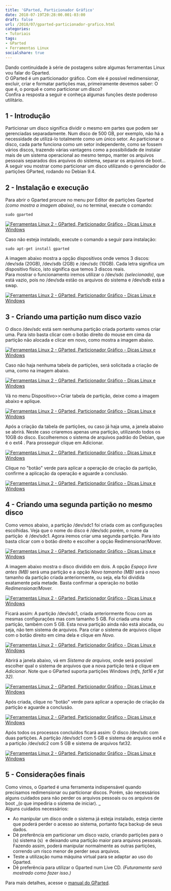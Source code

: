 ```yaml
---
title: 'GParted, Particionador Gráfico'
date: 2018-07-19T20:28:00.001-03:00
draft: false
url: /2018/07/gparted-particionador-grafico.html
categories:
- Tutoriais
tags: 
- GParted
- Ferramentas Linux
socialshare: true
---
```


Dando continuidade à série de postagens sobre algumas ferramentas Linux vou falar do Gparted.  
O GParted é um particionador gráfico. Com ele é possível redimensionar, excluir, criar e formatar partições mas, primeiramente devemos saber: O que é, o porquê e como particionar um disco?  
Confira a resposta a seguir e conheça algumas funções deste poderoso utilitário.

<!--more-->

## 1 - Introdução

Particionar um disco significa dividir o mesmo em partes que podem ser gerenciadas separadamente. Num disco de 500 GB, por exemplo, não há a necessidade de utilizá-lo totalmente como um único setor. Ao particionar o disco, cada parte funciona como um setor independente, como se fossem vários discos, trazendo várias vantagens como a possibilidade de instalar mais de um sistema operacional ao mesmo tempo, manter os arquivos pessoais separados dos arquivos do sistema, separar os arquivos de boot...  
A seguir vou mostrar como particionar um disco utilizando o gerenciador de partições GParted, rodando no Debian 9.4.

  

## 2 - Instalação e execução

Para abrir o Gparted procure no menu por Editor de partições Gparted _(como mostra a imagem abaixo)_, ou no terminal, execute o comando:  
  

`sudo gparted`

  

[![Ferramentas Linux 2 - GParted, Particionador Gráfico - Dicas Linux e Windows](https://1.bp.blogspot.com/-xYynfo_WItM/W1DyBiASAaI/AAAAAAAAImc/Fe5XCPNweSg14j0bRsaYmWz7RH3LT7QUgCLcBGAs/s640/01.png "Ferramentas Linux 2 - GParted, Particionador Gráfico - Dicas Linux e Windows")](https://1.bp.blogspot.com/-xYynfo_WItM/W1DyBiASAaI/AAAAAAAAImc/Fe5XCPNweSg14j0bRsaYmWz7RH3LT7QUgCLcBGAs/s1600/01.png)

  

Caso não esteja instalado, execute o comando a seguir para instalação:  
  

`sudo apt-get install gparted`

  

A imagem abaixo mostra a opção dispositivos onde vemos 3 discos: /dev/sda (20GB), /dev/sdb (2GB) e /dev/sdc (10GB). Cada letra significa um dispositivo físico, isto significa que temos 3 discos reais.  
Para mostrar o funcionamento iremos utilizar o /dev/sdc _(selecionado)_, que está vazio, pois no /dev/sda estão os arquivos do sistema e /dev/sdb está a swap.

  

[![Ferramentas Linux 2 - GParted, Particionador Gráfico - Dicas Linux e Windows](https://4.bp.blogspot.com/-mYSJY9A5DlI/W1D8YrEbxsI/AAAAAAAAImo/852g8FAINdYFfMkhWmSZEQk6822P0JdyACLcBGAs/s640/02.png "Ferramentas Linux 2 - GParted, Particionador Gráfico - Dicas Linux e Windows")](https://4.bp.blogspot.com/-mYSJY9A5DlI/W1D8YrEbxsI/AAAAAAAAImo/852g8FAINdYFfMkhWmSZEQk6822P0JdyACLcBGAs/s1600/02.png)

  

## 3 - Criando uma partição num disco vazio

O disco /dev/sdc está sem nenhuma partição criada portanto vamos criar uma. Para isto basta clicar com o botão direito do mouse em cima da partição não alocada e clicar em novo, como mostra a imagem abaixo.

  

[![Ferramentas Linux 2 - GParted, Particionador Gráfico - Dicas Linux e Windows](https://4.bp.blogspot.com/-ZR3sgIhR3j0/W1EOjTBOr6I/AAAAAAAAIm0/lnxglEM0jY4ZoHabC-Pb3RJPTmbqM-TXgCLcBGAs/s640/03.png "Ferramentas Linux 2 - GParted, Particionador Gráfico - Dicas Linux e Windows")](https://4.bp.blogspot.com/-ZR3sgIhR3j0/W1EOjTBOr6I/AAAAAAAAIm0/lnxglEM0jY4ZoHabC-Pb3RJPTmbqM-TXgCLcBGAs/s1600/03.png)

  

Caso não haja nenhuma tabela de partições, será solicitada a criação de uma, como na imagem abaixo.

  

[![Ferramentas Linux 2 - GParted, Particionador Gráfico - Dicas Linux e Windows](https://2.bp.blogspot.com/-XOD72eZol7Y/W1EQkpxOBOI/AAAAAAAAInA/5vPH4LUf0msP87JKh5snWD_alM3xBmoIgCLcBGAs/s640/14.png "Ferramentas Linux 2 - GParted, Particionador Gráfico - Dicas Linux e Windows")](https://2.bp.blogspot.com/-XOD72eZol7Y/W1EQkpxOBOI/AAAAAAAAInA/5vPH4LUf0msP87JKh5snWD_alM3xBmoIgCLcBGAs/s1600/14.png)

  

Vá no menu Dispositivo>>Criar tabela de partição, deixe como a imagem abaixo e aplique.

  

[![Ferramentas Linux 2 - GParted, Particionador Gráfico - Dicas Linux e Windows](https://2.bp.blogspot.com/-rNHVmLeHvXw/W1EQ0gfXS9I/AAAAAAAAInI/XXgETUVWfdoqkP7BRxxDxG7xJHZ_RxdwgCLcBGAs/s640/15.png "Ferramentas Linux 2 - GParted, Particionador Gráfico - Dicas Linux e Windows")](https://2.bp.blogspot.com/-rNHVmLeHvXw/W1EQ0gfXS9I/AAAAAAAAInI/XXgETUVWfdoqkP7BRxxDxG7xJHZ_RxdwgCLcBGAs/s1600/15.png)

  

Após a criação da tabela de partições, ou caso já haja uma, a janela abaixo se abrirá. Neste caso criaremos apenas uma partição, utilizando todos os 10GB do disco. Escolheremos o sistema de arquivos padrão do Debian, que é o ext4 . Para prosseguir clique em Adicionar.

  

[![Ferramentas Linux 2 - GParted, Particionador Gráfico - Dicas Linux e Windows](https://4.bp.blogspot.com/-d_i0nI__2zQ/W05qP7zu-9I/AAAAAAAAIlc/EiBDm41k_SEIdZcrHL0WImOuqtDNuX5kACLcBGAs/s640/04.png "Ferramentas Linux 2 - GParted, Particionador Gráfico - Dicas Linux e Windows")](https://4.bp.blogspot.com/-d_i0nI__2zQ/W05qP7zu-9I/AAAAAAAAIlc/EiBDm41k_SEIdZcrHL0WImOuqtDNuX5kACLcBGAs/s1600/04.png)

  

Clique no "botão" verde para aplicar a operação de criação da partição, confirme a aplicação da operação e aguarde a conclusão.

  

[![Ferramentas Linux 2 - GParted, Particionador Gráfico - Dicas Linux e Windows](https://2.bp.blogspot.com/-J3O_rXbEvYk/W1EalRw9VxI/AAAAAAAAIoM/KQ3gGwnBiwQ8ELcX3N-ZWVjUJB8lG91zwCLcBGAs/s640/05.png "Ferramentas Linux 2 - GParted, Particionador Gráfico - Dicas Linux e Windows")](https://2.bp.blogspot.com/-J3O_rXbEvYk/W1EalRw9VxI/AAAAAAAAIoM/KQ3gGwnBiwQ8ELcX3N-ZWVjUJB8lG91zwCLcBGAs/s1600/05.png)

  

## 4 - Criando uma segunda partição no mesmo disco

Como vemos abaixo, a partição /dev/sdc1 foi criada com as configurações escolhidas. Veja que o nome do disco é /dev/sdc porém, o nome da partição  é /dev/sdc1. Agora iremos criar uma segunda partição. Para isto basta clicar com o botão direito e escolher a opção Redimensionar/Mover.

  

[![Ferramentas Linux 2 - GParted, Particionador Gráfico - Dicas Linux e Windows](https://2.bp.blogspot.com/-wbehzK65tW0/W05qQ6_3aqI/AAAAAAAAIls/-JQAfExRFrQ-5WpHpe2OzS2xFkonh3bigCLcBGAs/s640/08.png "Ferramentas Linux 2 - GParted, Particionador Gráfico - Dicas Linux e Windows")](https://2.bp.blogspot.com/-wbehzK65tW0/W05qQ6_3aqI/AAAAAAAAIls/-JQAfExRFrQ-5WpHpe2OzS2xFkonh3bigCLcBGAs/s1600/08.png)

  

A imagem abaixo mostra o disco dividido em dois. A opção _Espaço livre antes (MB)_ será uma partição e a opção _Novo tamanho (MB)_ será o novo tamanho da partição criada anteriormente, ou seja, ela foi dividida exatamente pela metade.  Basta confirmar a operação no botão _Redimensionar/Mover._

  

[![Ferramentas Linux 2 - GParted, Particionador Gráfico - Dicas Linux e Windows](https://3.bp.blogspot.com/-BMyCPZ_fhno/W05qReNKEjI/AAAAAAAAIl0/HErQb61fvHgIqxxugZO_4TpgredEXV-0ACLcBGAs/s640/10.png "Ferramentas Linux 2 - GParted, Particionador Gráfico - Dicas Linux e Windows")](https://3.bp.blogspot.com/-BMyCPZ_fhno/W05qReNKEjI/AAAAAAAAIl0/HErQb61fvHgIqxxugZO_4TpgredEXV-0ACLcBGAs/s1600/10.png)

  

Ficará assim: A partição /dev/sdc1, criada anteriormente ficou com as mesmas configurações mas com tamanho 5 GB. Foi criada uma outra partição, também com 5 GB. Esta nova partição ainda não está alocada, ou seja, não tem sistema de arquivos. Para criar o sistema de arquivos clique com o botão direito em cima dela e clique em _Novo._

  

[![Ferramentas Linux 2 - GParted, Particionador Gráfico - Dicas Linux e Windows](https://1.bp.blogspot.com/-sRS2UKGwoek/W1ETbSC2YhI/AAAAAAAAInc/vm1MhpNk8FgxMfKE_uE0kudwJ_fe7Ej6ACLcBGAs/s640/17.png "Ferramentas Linux 2 - GParted, Particionador Gráfico - Dicas Linux e Windows")](https://1.bp.blogspot.com/-sRS2UKGwoek/W1ETbSC2YhI/AAAAAAAAInc/vm1MhpNk8FgxMfKE_uE0kudwJ_fe7Ej6ACLcBGAs/s1600/17.png)

  

Abrirá a janela abaixo, vá em _Sistema de arquivos_, onde será possível escolher qual o sistema de arquivos que a nova partição terá e clique em _Adicionar_. Note que o GParted suporta partições Windows _(ntfs, fat16 e fat 32)._

  

[![Ferramentas Linux 2 - GParted, Particionador Gráfico - Dicas Linux e Windows](https://4.bp.blogspot.com/-Qfo87PBN4g4/W1EVALVt6LI/AAAAAAAAIno/kQiQLzZhiOkEsqIeEQI7lBeb-tyahvvgACLcBGAs/s640/18.png "Ferramentas Linux 2 - GParted, Particionador Gráfico - Dicas Linux e Windows")](https://4.bp.blogspot.com/-Qfo87PBN4g4/W1EVALVt6LI/AAAAAAAAIno/kQiQLzZhiOkEsqIeEQI7lBeb-tyahvvgACLcBGAs/s1600/18.png)

  

Após criada, clique no "botão" verde para aplicar a operação de criação da partição e aguarde a conclusão.

  

[![Ferramentas Linux 2 - GParted, Particionador Gráfico - Dicas Linux e Windows](https://2.bp.blogspot.com/-Nu-rrkcxvs8/W1EVlH66XoI/AAAAAAAAInw/npioxXNQ6u0hM0ZEP-u4HR8ujpn8dO9NwCLcBGAs/s640/19.png "Ferramentas Linux 2 - GParted, Particionador Gráfico - Dicas Linux e Windows")](https://2.bp.blogspot.com/-Nu-rrkcxvs8/W1EVlH66XoI/AAAAAAAAInw/npioxXNQ6u0hM0ZEP-u4HR8ujpn8dO9NwCLcBGAs/s1600/19.png)

  

Após todos os processos concluídos ficará assim: O disco /dev/sdc com duas partições. A partição /dev/sdc1 com 5 GB e sistema de arquivos ext4 e a partição /dev/sdc2 com 5 GB e sistema de arquivos fat32.

  

[![Ferramentas Linux 2 - GParted, Particionador Gráfico - Dicas Linux e Windows](https://3.bp.blogspot.com/-D_6nPplIT0w/W1EWiXZPivI/AAAAAAAAIoA/J8v7e4kr59Ipry3eLfDMuQaNmsgUpb_aQCLcBGAs/s640/20.png "Ferramentas Linux 2 - GParted, Particionador Gráfico - Dicas Linux e Windows")](https://3.bp.blogspot.com/-D_6nPplIT0w/W1EWiXZPivI/AAAAAAAAIoA/J8v7e4kr59Ipry3eLfDMuQaNmsgUpb_aQCLcBGAs/s1600/20.png)

  

## 5 - Considerações finais

Como vimos, o Gparted é uma ferramenta indispensável quando precisamos redimensionar ou particionar discos. Porém, são necessários alguns cuidados para não perder os arquivos pessoais ou os arquivos de boot _(o que impediria o sistema de iniciar). _  
Alguns cuidados necessários:  

*   Ao manipular um disco onde o sistema já esteja instalado, esteja ciente que poderá perder o acesso ao sistema, portanto faça backup de seus dados.
*   Dê preferência em particionar um disco vazio, criando partições para o (s) sistema (s)  e deixando uma partição maior para arquivos pessoais. Fazendo assim, poderá manipular normalmente as outras partições, correndo um risco menor de perder seus arquivos.
*   Teste a utilização numa máquina virtual para se adaptar ao uso do Gparted. 
*   Dê preferência para utilizar o Gparted num Live CD. _(Futuramente será mostrado como fazer isso.)_

  

Para mais detalhes, acesse o [manual do GParted](https://gparted.org/display-doc.php?name=help-manual&lang=pt_BR).
